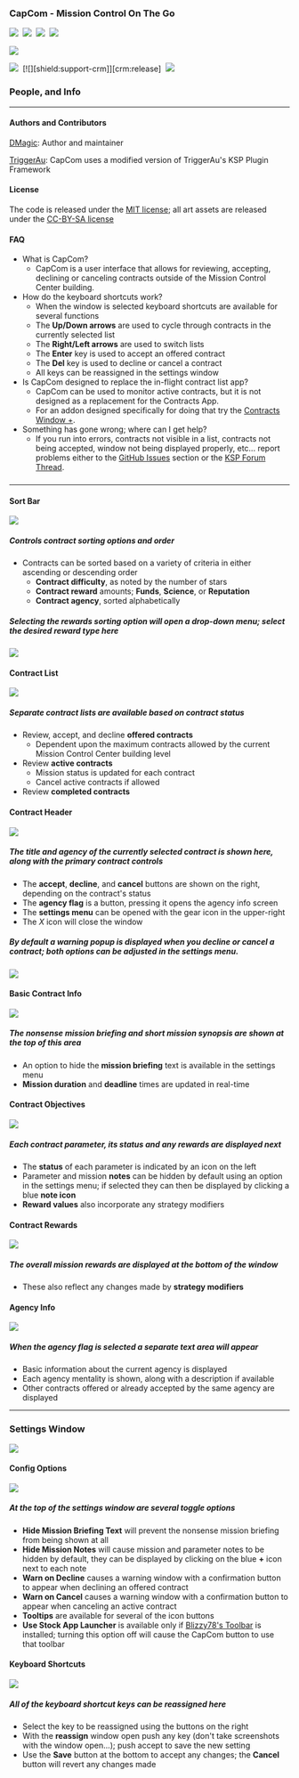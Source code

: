 ### **CapCom - Mission Control On The Go**
[![][shield:support-ksp]][KSP:developers]&nbsp;
[![][shield:ckan]][CKAN:org]&nbsp;
[![][shield:license-mit]][CCLicense]&nbsp;
[![][shield:license-cc-by-sa]][CCLicense]&nbsp;

![][CC:header]

[![][shield:support-toolbar]][toolbar:release]&nbsp;
[![][shield:support-crm]][crm:release]&nbsp;
[![][shield:support-cwp]][cwp:release]&nbsp;


### People, and Info
-------------------------------------------

#### Authors and Contributors

[DMagic][DMagic]: Author and maintainer

[TriggerAu][TriggerAu]: CapCom uses a modified version of TriggerAu's KSP Plugin Framework

#### License

The code is released under the [MIT license][CCLicense]; all art assets are released under the [CC-BY-SA 
license][CCLicense]

#### FAQ

 * What is CapCom?
     * CapCom is a user interface that allows for reviewing, accepting, declining or canceling contracts outside of the Mission Control Center building.
 * How do the keyboard shortcuts work?
     * When the window is selected keyboard shortcuts are available for several functions
	 * The **Up/Down arrows** are used to cycle through contracts in the currently selected list
	 * The **Right/Left arrows** are used to switch lists
	 * The **Enter** key is used to accept an offered contract
	 * The **Del** key is used to decline or cancel a contract
	 * All keys can be reassigned in the settings window
 * Is CapCom designed to replace the in-flight contract list app?
     * CapCom can be used to monitor active contracts, but it is not designed as a replacement for the Contracts App.
     * For an addon designed specifically for doing that try the [Contracts Window +][cwp:release].
 * Something has gone wrong; where can I get help?
     * If you run into errors, contracts not visible in a list, contracts not being accepted, window not being displayed properly, etc... report problems either to the [GitHub Issues][CC:issues] section or the [KSP Forum Thread][CC:release]. 

### 
-------------------------------


#### Sort Bar
![][CC:sort-bar]

##### Controls contract sorting options and order
  * Contracts can be sorted based on a variety of criteria in either ascending or descending order
       * **Contract difficulty**, as noted by the number of stars
	   * **Contract reward** amounts; **Funds**, **Science**, or **Reputation**
	   * **Contract agency**, sorted alphabetically
  
##### Selecting the rewards sorting option will open a drop-down menu; select the desired reward type here
![][CC:sort-rewards]

#### Contract List
![][CC:contract-list]

##### Separate contract lists are available based on contract status
  * Review, accept, and decline **offered contracts**
       * Dependent upon the maximum contracts allowed by the current Mission Control Center building level
  * Review **active contracts**
       * Mission status is updated for each contract
	   * Cancel active contracts if allowed
  * Review **completed contracts**

#### Contract Header
![][CC:contract-header]

##### The title and agency of the currently selected contract is shown here, along with the primary contract controls
  * The **accept**, **decline**, and **cancel** buttons are shown on the right, depending on the contract's status
  * The **agency flag** is a button, pressing it opens the agency info screen
  * The **settings menu** can be opened with the gear icon in the upper-right
  * The *X* icon will close the window

##### By default a **warning popup** is displayed when you decline or cancel a contract; both options can be adjusted in the settings menu.
![][CC:contract-warn]  
  
#### Basic Contract Info
![][CC:contract-info]

##### The nonsense **mission briefing** and short mission synopsis are shown at the top of this area
  * An option to hide the **mission briefing** text is available in the settings menu
  * **Mission duration** and **deadline** times are updated in real-time
  
#### Contract Objectives
![][CC:objectives]

##### Each **contract parameter**, its status and any rewards are displayed next
  * The **status** of each parameter is indicated by an icon on the left
  * Parameter and mission **notes** can be hidden by default using an option in the settings menu; if selected they can then be displayed by clicking a blue **note icon**
  * **Reward values** also incorporate any strategy modifiers 
  
#### Contract Rewards
![][CC:rewards]

##### The overall **mission rewards** are displayed at the bottom of the window
  * These also reflect any changes made by **strategy modifiers**

#### Agency Info
![][CC:agency]

##### When the agency flag is selected a separate text area will appear
  * Basic information about the current agency is displayed
  * Each agency mentality is shown, along with a description if available
  * Other contracts offered or already accepted by the same agency are displayed  

------------------------------
  
### Settings Window
![][CC:settings-full]

#### Config Options
![][CC:settings-options]

##### At the top of the **settings window** are several toggle options
   * **Hide Mission Briefing Text** will prevent the nonsense mission briefing from being shown at all
   * **Hide Mission Notes** will cause mission and parameter notes to be hidden by default, they can be displayed by clicking on the blue **+** icon next to each note
   * **Warn on Decline** causes a warning window with a confirmation button to appear when declining an offered contract
   * **Warn on Cancel** causes a warning window with a confirmation button to appear when canceling an active contract
   * **Tooltips** are available for several of the icon buttons
   * **Use Stock App Launcher** is available only if [Blizzy78's Toolbar][toolbar:release] is installed; turning this option off will cause the CapCom button to use that toolbar
   
#### Keyboard Shortcuts
![][CC:settings-keys]

##### All of the keyboard shortcut keys can be reassigned here
   * Select the key to be reassigned using the buttons on the right
   * With the **reassign** window open push any key (don't take screenshots with the window open...); push accept to save the new setting
   * Use the **Save** button at the bottom to accept any changes; the **Cancel** button will revert any changes made
   

[DMagic]: http://forum.kerbalspaceprogram.com/members/59127
[TriggerAu]: http://forum.kerbalspaceprogram.com/members/59550

[KSP:developers]: https://kerbalspaceprogram.com/index.php
[CKAN:org]: http://ksp-ckan.org/
[CCLicense]: https://github.com/DMagic1/CapCom/blob/master/LICENSE

[CC:header]: http://i.imgur.com/DX4lf2W.png
[CC:settings-full]: http://i.imgur.com/qiEHuI7.png
[CC:sort-bar]: http://i.imgur.com/sHgEV4g.png
[CC:sort-rewards]: http://i.imgur.com/p1NNhwy.png
[CC:contract-list]: http://i.imgur.com/6JCjutL.png
[CC:contract-header]: http://i.imgur.com/238zNhQ.png
[CC:contract-info]: http://i.imgur.com/FSbIHBq.png
[CC:contract-warn]: http://i.imgur.com/MYFREr2.png
[CC:rewards]: http://i.imgur.com/CIqqugF.png
[CC:objectives]: http://i.imgur.com/vheC0BB.png
[CC:agency]: http://i.imgur.com/taMAEqY.png
[CC:settings-options]: http://i.imgur.com/jDLiA9Q.png
[CC:settings-keys]: http://i.imgur.com/wB3wP1c.png

[CC:issues]: https://github.com/DMagic1/CapCom/issues
[CC:release]: http://forum.kerbalspaceprogram.com/threads/119701

[toolbar:release]: http://forum.kerbalspaceprogram.com/threads/60863
[cwp:release]: http://forum.kerbalspaceprogram.com/threads/91034

[shield:license-mit]: http://img.shields.io/badge/license-mit-a31f34.svg
[shield:license-cc-by-sa]: http://img.shields.io/badge/license-CC%20BY--SA-green.svg
[shield:support-ksp]: http://img.shields.io/badge/for%20KSP-v1.0.2-bad455.svg
[shield:ckan]: https://img.shields.io/badge/CKAN-Indexed-brightgreen.svg
[shield:support-toolbar]: http://img.shields.io/badge/works%20with%20Blizzy's%20Toolbar-1.7.9-7c69c0.svg
[shield:support-cwp]: https://img.shields.io/badge/works%20with%20Contracts%20Window%20%2B-5.1-orange.svg